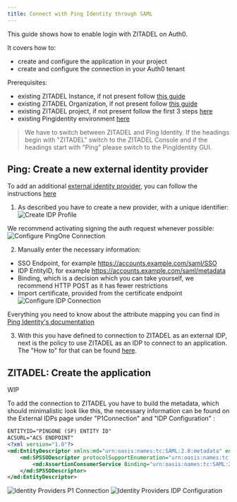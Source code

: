 ```yaml
---
title: Connect with Ping Identity through SAML
---
```


This guide shows how to enable login with ZITADEL on Auth0.

It covers how to:

- create and configure the application in your project
- create and configure the connection in your Auth0 tenant

Prerequisites:

- existing ZITADEL Instance, if not present follow [this guide](../../guides/start/quickstart)
- existing ZITADEL Organization, if not present follow [this guide](../../guides/manage/console/organizations)
- existing ZITADEL project, if not present follow the first 3 steps [here](../../guides/manage/console/projects)
- existing Pingidentity environment [here](https://docs.pingidentity.com/bundle/pingone/page/wqe1564020490538.html)


> We have to switch between ZITADEL and Ping Identity. If the headings begin with "ZITADEL" switch to the ZITADEL Console and
> if the headings start with "Ping" please switch to the PingIdentity GUI.

## **Ping**: Create a new external identity provider

To add an additional [external identity provider](https://docs.pingidentity.com/bundle/pingone/page/jvz1567784210191.html), you
can follow the instructions [here](https://docs.pingidentity.com/bundle/pingone/page/ovy1567784211297.html)

1. As described you have to create a new provider, with a unique identifier:
![Create IDP Profile](/img/saml/pingidentity/create_idp_profile.png)

We recommend activating signing the auth request whenever possible:
![Configure PingOne Connection](/img/saml/pingidentity/conf_connection.png)

2. Manually enter the necessary information:

- SSO Endpoint, for example https://accounts.example.com/saml/SSO
- IDP EntityID, for example https://accounts.example.com/saml/metadata
- Binding, which is a decision which you can take yourself, we recommend HTTP POST as it has fewer restrictions
- Import certificate, provided from the certificate endpoint
![Configure IDP Connection](/img/saml/pingidentity/conf_idp_connection.png)

Everything you need to know about the attribute mapping you can find
in [Ping Identity's documentation](https://docs.pingidentity.com/bundle/pingone/page/pwv1567784207915.html)

3. With this you have defined to connection to ZITADEL as an external IDP, next is the policy to use ZITADEL as an IDP to
connect to an application. The "How to" for that can be
found [here](https://docs.pingidentity.com/bundle/pingone/page/zqd1616600404402.html).

## **ZITADEL**: Create the application

WIP 

To add the connection to ZITADEL you have to build the metadata, which should minimalistic look like this, the necessary information can be found on the External IDPs page under "P1Connection" and "IDP Configuration" :
```xml
ENTITYID="PINGONE (SP) ENTITY ID"
ACSURL="ACS ENDPOINT"
<?xml version="1.0"?>
<md:EntityDescriptor xmlns:md="urn:oasis:names:tc:SAML:2.0:metadata" entityID="${ENTITYID}">
    <md:SPSSODescriptor protocolSupportEnumeration="urn:oasis:names:tc:SAML:2.0:protocol urn:oasis:names:tc:SAML:1.1:protocol">
        <md:AssertionConsumerService Binding="urn:oasis:names:tc:SAML:2.0:bindings:HTTP-POST" Location="${ACSURL}" index="0"/>
    </md:SPSSODescriptor>
</md:EntityDescriptor>
```

![Identity Providers P1 Connection](/img/saml/pingidentity/idp_p1_connection.png)
![Identity Providers IDP Configuration](/img/saml/pingidentity/idp_idp_configuration.png)
